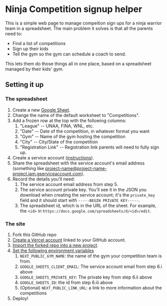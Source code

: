 # Ninja Competition signup helper

This is a simple web page to manage compeition sign ups for a ninja warrior
team in a spreadsheet. The main problem it solves is that all the parents need
to:
* Find a list of competitions
* Sign up their kids
* Tell the gym so the gym can schedule a coach to send.

This lets them do those things all in one place, based on a spreadsheet
managed by their kids' gym.

## Setting it up

### The spreadsheet

1. Create a new [Google Sheet](https://docs.google.com/spreadsheets/u/0/).
2. Change the name of the default worksheet to "Competitions".
3. Add a frozen row at the top with the following columns:
   1. "League" -- UNAA, FINA, WNL, etc. 
   2. "Date" -- Date of the competition, in whatever format you want
   3. "Gym" -- Name of the gym hosting the competition
   4. "City" -- City/State of the competition
   5. "Registration Link" -- Registration link parents will need to fully sign up.
4. Create a service account ([instructions](https://ai2.appinventor.mit.edu/reference/other/googlesheets-api-setup.html)).
5. Share the spreadsheet with the service account's email address (something like project-name@project-name-project.iam.gserviceaccount.com).
6. Record the details you'll need:
   1. The service account email address from step 5.
   2. The service account private key. You'll see it in the JSON you download when creating the service account; it's the `private_key` field and it should start with `-----BEGIN PRIVATE KEY-----`.
   3. The spreadsheet id, which is in the URL of the sheet. For example, the `<id>` in `https://docs.google.com/spreadsheets/d/<id>/edit`.

### The site
1. Fork this GitHub repo
2. [Create a Vercel account](https://vercel.com/signup) linked to your GitHub account.
3. [Import the forked repo into a new project](https://vercel.com/new).
4. [Set the following environment variables](https://vercel.com/docs/projects/environment-variables)
   1. `NEXT_PUBLIC_GYM_NAME`: the name of the gym your competition team is from.
   2. `GOOGLE_SHEETS_CLIENT_EMAIL`: The service account email from step 6.i above
   3. `GOOGLE_SHEETS_PRIVATE_KEY`: The private key from step 6.ii above
   4. `GOOGLE_SHEETS_ID`: the id from step 6.iii above
   5. (Optional) `NEXT_PUBLIC_LINK_URL`: a link to more information about the competitions
5. Deploy!
